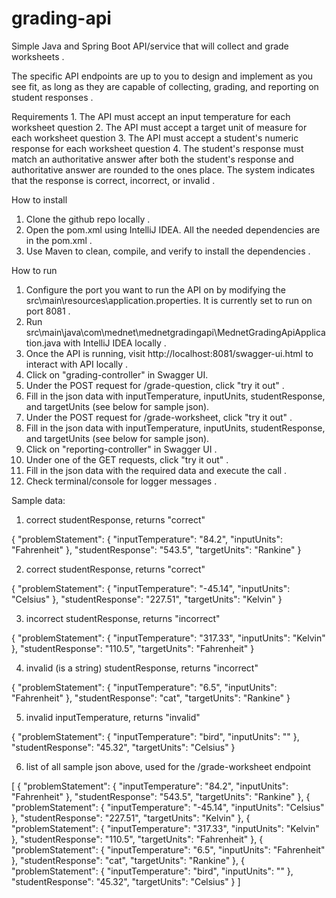 # grading-api
Simple Java and Spring Boot API/service that will collect and grade worksheets .

The specific API endpoints are up to you to design and implement as you see fit, as long as they are capable of collecting, grading, and reporting on student responses .

Requirements
    1. The API must accept an input temperature for each worksheet question
    2. The API must accept a target unit of measure for each worksheet question
    3. The API must accept a student's numeric response for each worksheet question
    4. The student's response must match an authoritative answer after both the student's response and authoritative answer are rounded to the ones place. The system indicates that the response is correct, incorrect, or invalid .
    
How to install
1) Clone the github repo locally .
2) Open the pom.xml using IntelliJ IDEA. All the needed dependencies are in the pom.xml .
3) Use Maven to clean, compile, and verify to install the dependencies .

How to run
1) Configure the port you want to run the API on by modifying the src\main\resources\application.properties. It is currently set to run on port 8081 .
2) Run src\main\java\com\mednet\mednetgradingapi\MednetGradingApiApplication.java with IntelliJ IDEA locally . 
3) Once the API is running, visit http://localhost:8081/swagger-ui.html to interact with API locally .
4) Click on "grading-controller" in Swagger UI. 
5) Under the POST request for /grade-question, click "try it out" .
6) Fill in the json data with inputTemperature, inputUnits, studentResponse, and targetUnits (see below for sample json).
7) Under the POST request for /grade-worksheet, click "try it out" .
8) Fill in the json data with inputTemperature, inputUnits, studentResponse, and targetUnits (see below for sample json).
9) Click on "reporting-controller" in Swagger UI .
10) Under one of the GET requests, click "try it out" .
11) Fill in the json data with the required data and execute the call .
12) Check terminal/console for logger messages .

Sample data:
1) correct studentResponse, returns "correct"

{
  "problemStatement": {
    "inputTemperature": "84.2",
    "inputUnits": "Fahrenheit"
  },
  "studentResponse": "543.5",
  "targetUnits": "Rankine"
}

2) correct studentResponse, returns "correct"

{
  "problemStatement": {
    "inputTemperature": "-45.14",
    "inputUnits": "Celsius"
  },
  "studentResponse": "227.51",
  "targetUnits": "Kelvin"
}

3) incorrect studentResponse, returns "incorrect"

{
  "problemStatement": {
    "inputTemperature": "317.33",
    "inputUnits": "Kelvin"
  },
  "studentResponse": "110.5",
  "targetUnits": "Fahrenheit"
}

4) invalid (is a string) studentResponse, returns "incorrect"

{
  "problemStatement": {
    "inputTemperature": "6.5",
    "inputUnits": "Fahrenheit"
  },
  "studentResponse": "cat",
  "targetUnits": "Rankine"
}
    
5) invalid inputTemperature, returns "invalid"

{
  "problemStatement": {
    "inputTemperature": "bird",
    "inputUnits": ""
  },
  "studentResponse": "45.32",
  "targetUnits": "Celsius"
}

6) list of all sample json above, used for the /grade-worksheet endpoint

[
  {
    "problemStatement": {
      "inputTemperature": "84.2",
      "inputUnits": "Fahrenheit"
    },
    "studentResponse": "543.5",
    "targetUnits": "Rankine"
  },
  {
    "problemStatement": {
      "inputTemperature": "-45.14",
      "inputUnits": "Celsius"
    },
    "studentResponse": "227.51",
    "targetUnits": "Kelvin"
  },
{
  "problemStatement": {
    "inputTemperature": "317.33",
    "inputUnits": "Kelvin"
  },
  "studentResponse": "110.5",
  "targetUnits": "Fahrenheit"
},
{
  "problemStatement": {
    "inputTemperature": "6.5",
    "inputUnits": "Fahrenheit"
  },
  "studentResponse": "cat",
  "targetUnits": "Rankine"
},
{
  "problemStatement": {
    "inputTemperature": "bird",
    "inputUnits": ""
  },
  "studentResponse": "45.32",
  "targetUnits": "Celsius"
}
]